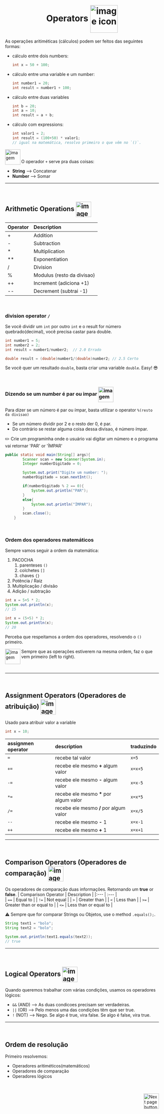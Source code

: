<h1 align="center">
    Operators
    <img src="https://cdn-icons-png.flaticon.com/512/2792/2792398.png" alt="image icon" width="90px" align="center">
</h1>
  

As operações aritiméticas (cálculos) podem ser feitos das seguintes formas:

- cálculo entre dois numbers:
  ```java
  int x = 50 + 100;
  ```
- cálculo entre uma variable e um number:
  ```java
  int number1 = 20;
  int result = number1 + 100;
  ```
- cálculo entre duas variables 
  ```java
  int b = 20;
  int a = 10;
  int result = a + b;
  ```

- cálculo com expressions:
  ```java
  int valor1 = 2;
  int result = (100+50) * valor1;
  // igual na matemática, resolvo primeiro o que vêm no `()`.
  ```

<img src="https://cdn-icons-png.flaticon.com/512/2810/2810051.png" alt="imagem" width="50px" align="left">
<br>

O operador `+` serve pra duas coisas:

- **String** -->  Concatenar
- **Number** -->  Somar

<hr>
<br>

## Arithmetic Operations <img src="https://prepinsta.com/wp-content/uploads/2021/10/operator.webp" alt="image icon" width="50px" align="center">

| Operator | Description  |
| :---     | :---         |
| +        |	Addition    |
| -        |	Subtraction |
| *        |	Multiplication |
| **       |	Exponentiation |
| /        |	Division |
| %        |	Modulus (resto da divisao) |
| ++       |	Increment (adiciona +1) |
| --       |	Decrement (subtrai -1)|

<br>

### division operator `/`
Se você dividir um `int` por outro `int` e o result for número quebrado(decimal), você precisa castar para double.

```java
int number1 = 5;
int number2 = 2;
int result = number1/number2;  // 2.0 Errado

double result = (double)number1/(double)number2; // 2.5 Certo
```
Se você quer um resultado `double`, basta criar uma variable `double`. Easy! :sunglasses:


<br>

### Dizendo se um number é par ou impar <img src="https://cdn-icons-png.flaticon.com/512/6729/6729732.png" alt="imagem" width="50px" align="center">

Para dizer se um número é par ou ímpar, basta utilizar o operator `%(resto da divisao)`
- Se um número dividir por 2 e o resto der 0, é par.
- Do contrário se restar alguma coisa dessa divisao, é número ímpar.


:pencil2: Crie um programinha onde o usuário vai digitar um número e o programa vai retornar 'PAR' or 'ÍMPAR'

```java
public static void main(String[] args){
        Scanner scan = new Scanner(System.in);
        Integer numberDigitado = 0;

        System.out.print("Digite um number: ");
        numberDigitado = scan.nextInt();

        if(numberDigitado % 2 == 0){
            System.out.println("PAR");
        }
        else{
            System.out.println("ÍMPAR");
        }
        scan.close();
    }
```

<br>


### Ordem dos operadores matemáticos

Sempre vamos seguir a ordem da matemática:


1. PACOCHA
    1. parenteses `()`
    2. colchetes `[]`
    3. chaves `{}`
2. Potência / Raiz
3. Multiplicação / divisão
4. Adição / subtração

```java
int x = 5+5 * 2;
System.out.println(x);
// 15

int x = (5+5) * 2;
System.out.println(x);
// 20
```
Perceba que respeitamos a ordem dos operadores, resolvendo o `()` primeiro.

<img src="https://cdn-icons-png.flaticon.com/512/2810/2810051.png" alt="imagem" width="50px" align="left">

Sempre que as operações estiverem na mesma ordem, faz o que vem primeiro (left to right).

<br>

<hr>
<br>

## Assignment Operators (Operadores de atribuição) <img src="https://cdn-icons-png.flaticon.com/512/6947/6947549.png" alt="imagem" width="50px" align="center">
Usado para atribuir valor a variable

```java
int x = 10;
```

| assignmen operator |description                                          | traduzindo |
|:---                | :---                                                | :---       |
| `=`                | recebe tal valor                                    | `x=5`      |
| `+=`               | recebe ele mesmo **+** algum valor                  | `x=x+5`    |
| `-=`               | recebe ele mesmo **-** algum valor                  | `x=x-5`    |
| `*=`               | recebe ele mesmo <strong>*</strong> por algum valor | `x=x*5`    |
| `/=`               | recebe ele mesmo **/** por algum valor              | `x=x/5`    |
| `--`               | recebe ele mesmo **-** 1                            | `x=x-1`    |
| `++`               | recebe ele mesmo **+** 1                            | `x=x+1`    |



<hr>
<br>

## Comparison Operators (Operadores de comparação) <img src="https://cdn-icons-png.flaticon.com/512/3464/3464787.png" alt="imagem" width="50px" align="center">

Os operadores de comparação duas informações. Retornando um **true** or **false**.
| Comparison Operator  |  Description              |
|:---                  |  :---                     |   
| `==`                 |  Equal to                 | 
| `!=`                 |  Not equal                | 
| `>`	                 |  Greater than             | 
| `<`	                 |  Less than                | 
| `>=`                 |  Greater than or equal to | 
| `<=`                 |  Less than or equal to    | 


:warning: Sempre que for comparar Strings ou Objetos, use o method `.equals();`.

```java
String text1 = "bolo";
String text2 = "bolo";

System.out.println(text1.equals(text2));
// true
```

<hr>
<br>

## Logical Operators <img src="https://cdn-icons-png.flaticon.com/512/3406/3406886.png" alt="imagem" width="50px" align="center">
Quando queremos trabalhar com várias condições, usamos os operadores lógicos:

- `&&` (AND) --> As duas condicoes precisam ser verdadeiras.
- `||` (OR)  --> Pelo menos uma das condições têm que ser true.
- `!` (NOT)  --> Nego. Se algo é true, vira false. Se algo é false, vira true. 

<hr>
<br>

## Ordem de resolução
Primeiro resolvemos:

- Operadores aritiméticos(matemáticos)
- Operadores de comparação
- Operadores lógicos


<br>
<br>

<!-- Botão para próxima página -->
<a href="https://github.com/lGabrielDev/02.java/blob/main/Estudo/5.operators/2.math_class.md">
  <img src="https://cdn-icons-png.flaticon.com/512/8175/8175884.png" alt="Next page button" width="50px" align="right">
</a>